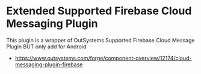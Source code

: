 # Extended Supported Firebase Cloud Messaging Plugin

This plugin is a wrapper of OutSystems Supported Firebase Cloud Message Plugin BUT only add for Android
 - https://www.outsystems.com/forge/component-overview/12174/cloud-messaging-plugin-firebase
 